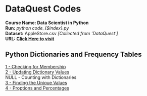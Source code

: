 # DataQuest Codes
**Course Name: Data Scientist in Python** <br/>
**Run:** *python code_{$index}.py* <br/>
**Dataset:** AppleStore.csv *[Collected from 'DataQuest']* <br/>
**URL: [Click Here to visit](https://app.dataquest.io/referral-signup/z5bxnlya/)** <br/>

## Python Dictionaries and Frequency Tables
[1 - Checking for Membership](code_1.py)  <br/>
[2 - Updating Dictionary Values](https://github.com/Nahid-theTechNerd/DataQuest/blob/master/code_2.py)  <br/>
NULL - Counting with Dictionaries  <br/>
[3 - Finding the Unique Values](https://github.com/Nahid-theTechNerd/DataQuest/blob/master/code_3.py)  <br/>
[4 - Proptions and Percentages](https://github.com/Nahid-theTechNerd/DataQuest/blob/master/code_4.py)  <br/>
